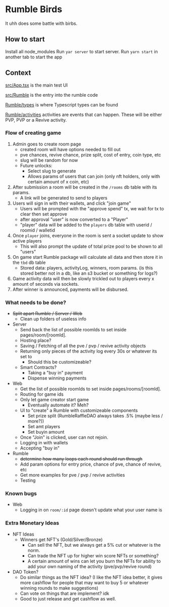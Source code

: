 # Rumble Birds

It uhh does some battle with birbs.


## How to start

Install all node_modules
Run `yar server` to start server.
Run `yarn start` in another tab to start the app


## Context

[src/App.tsx](src/App.tsx) is the main test UI

[src/Rumble](src/Rumble/) is the entry into the rumble code

[Rumble/types](src/Rumble/types/) is where Typescript types can be found

[Rumble/activities](src/Rumble/activities/) activities are events that can happen. These will be either PVP, PVP or a Revive activity.

### Flow of creating game

1. Admin goes to create room page
    - created room will have options needed to fill out
    - pve chances, revive chance, prize split, cost of entry, coin type, etc
    - slug will be random for now
    - Future unlocks:
      - Select slug to generate
      - Allows params of users that can join (only nft holders, only with certain amount of x coin, etc)
2. After submission a room will be created in the `/rooms` db table with its params.
    - A link will be generated to send to players
3. Users will sign in with their wallets, and click "join game"
    - Users will be prompted with the "approve spend" tx, we wait for tx to clear then set approve
    - after approval "user" is now converted to a "Player"
    - "player" data will be added to the `players` db table with userid / roomid / walletid
4. Once `player` joins, everyone in the room is sent a socket update to show active players
    - This will also prompt the update of total prize pool to be shown to all "users"
5. On game start Rumble package will calculate all data and then store it in the `tbd` db table
    - Stored data: players, activityLog, winners, room params. (is this stored better not in a db, like an s3 bucket or something for logs?)
6. Game activity data will then be slowly trickled out to players every x amount of seconds via sockets.
7. After winner is announced, payments will be disbursed.


### What needs to be done?

- ~~Split apart Rumble / Server / Web~~
  - Clean up folders of useless info
- Server
  - Send back the list of possible roomIds to set inside pages/room/[roomId].
  - Hosting place?
  - Saving / Fetching of all the pve / pvp / revive activity objects
  - Returning only pieces of the activity log every 30s or whatever its set to
    - Should this be customizeable?
  - Smart Contracts?
    - Taking a "buy in" payment
    - Dispense winning payments
- Web
  - Get the list of possible roomIds to set inside pages/rooms/[roomId].
  - Routing for game ids
  - Only let game creator start game
    - Eventually automate it? Meh?
  - UI to "create" a Rumble with customizeable components
    - Set prize split (RumbleRaffleDAO always takes .5% (maybe less / more?))
    - Set amt players
    - Set buyin amount
  - Once "Join" is clicked, user can not rejoin.
  - Logging in with wallets
  - Accepting "buy in"
- Rumble
  - ~~determine how many loops each round should run through~~
  - Add param options for entry price, chance of pve, chance of revive, etc
  - Get more examples for pve / pvp / revive activities
  - Testing

### Known bugs

- Web
  - Logging in on `room/:id` page doesn't update what your user name is

### Extra Monetary Ideas

- NFT Ideas
  - Winners get NFT's (Gold/Silver/Bronze)
    - Can sell the NFT, but we always get a 5% cut or whatever is the norm.
    - Can trade the NFT up for higher win score NFTs or something?
    - A certain amount of wins can let you burn the NFTs for ability to add your own naming of the activity (pve/pvp/revive round)
- DAO Token?
  - Do similar things as the NFT idea? (I like the NFT idea better, it gives more cashflow for people that may want to buy 5 or whatever winning rounds to make suggestions)
  - Can vote on things that are implement? idk
  - Good to just release and get cashflow as well.
